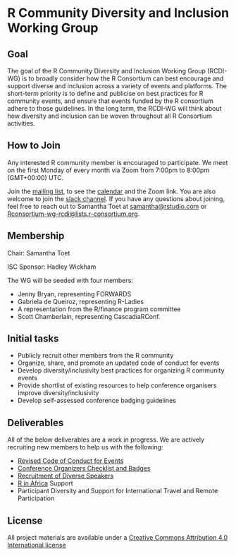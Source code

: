 # R Community Diversity and Inclusion Working Group

## Goal
The goal of the R Community Diversity and Inclusion Working Group (RCDI-WG) is to broadly consider how the R Consortium can best encourage and support diverse and inclusion across a variety of events and platforms. The short-term priority is to define and publicise on best practices for R community events, and ensure that events funded by the R consortium adhere to those guidelines. In the long term, the RCDI-WG will think about how diversity and inclusion can be woven throughout all R Consortium activities. 

## How to Join
Any interested R community member is encouraged to participate. We meet on the first Monday of every month via Zoom from 7:00pm to 8:00pm (GMT+00:00) UTC. 

Join the [mailing list](https://lists.r-consortium.org/g/rconsortium-wg-rcdi), to see the [calendar](https://lists.r-consortium.org/g/rconsortium-wg-rcdi/calendar) and the Zoom link. You are also welcome to join the [slack channel](https://rusergroups.slack.com/archives/CUF4GTJHY).  If you have any questions about joining, feel free to reach out to Samantha Toet at samantha@rstudio.com or Rconsortium-wg-rcdi@lists.r-consortium.org.  

## Membership

Chair: Samantha Toet

ISC Sponsor: Hadley Wickham

The WG will be seeded with four members:
- Jenny Bryan, representing FORWARDS
- Gabriela de Queiroz, representing R-Ladies
- A representation from the R/finance program committee
- Scott Chamberlain, representing CascadiaRConf.

## Initial tasks

- Publicly recruit other members from the R community
- Organize, share, and promote an updated code of conduct for events
- Develop diversity/inclusivity best practices for organizing R community events
- Provide shortlist of existing resources to help conference organisers improve diversity/inclusivity
- Develop self-assessed conference badging guidelines

## Deliverables

All of the below deliverables are a work in progress. We are actively recruiting new members to help us with the following:

- [Revised Code of Conduct for Events](https://github.com/RConsortium/RCDI-WG/tree/master/conduct)
- [Conference Organizers Checklist and Badges](https://github.com/RConsortium/RCDI-WG/blob/master/outputs/conferencebestpractices.md)
- [Recruitment of Diverse Speakers](https://github.com/RConsortium/RCDI-WG/blob/master/speakers/speaker-recruitment.md)
- [R in Africa](https://africa-r.org/) Support
- Participant Diversity and Support for International Travel and Remote Participation


## License

All project materials are available under a [Creative Commons Attribution 4.0 International license](https://creativecommons.org/licenses/by/4.0/)
